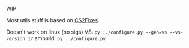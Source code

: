 WIP

Most utils stuff is based on [CS2Fixes](https://github.com/Source2ZE/CS2Fixes/)

Doesn't work on linux (no sigs)
VS: `py ../configure.py --gen=vs --vs-version 17`
ambuild: `py ../configure.py`